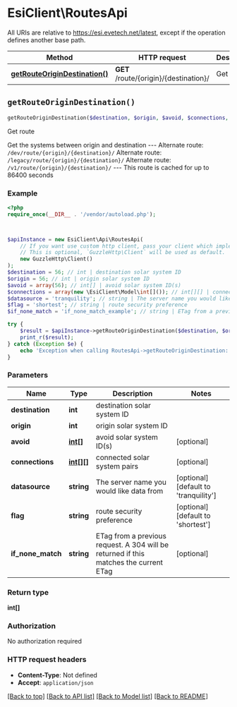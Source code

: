 # EsiClient\RoutesApi

All URIs are relative to https://esi.evetech.net/latest, except if the operation defines another base path.

| Method | HTTP request | Description |
| ------------- | ------------- | ------------- |
| [**getRouteOriginDestination()**](RoutesApi.md#getRouteOriginDestination) | **GET** /route/{origin}/{destination}/ | Get route |


## `getRouteOriginDestination()`

```php
getRouteOriginDestination($destination, $origin, $avoid, $connections, $datasource, $flag, $if_none_match): int[]
```

Get route

Get the systems between origin and destination  --- Alternate route: `/dev/route/{origin}/{destination}/`  Alternate route: `/legacy/route/{origin}/{destination}/`  Alternate route: `/v1/route/{origin}/{destination}/`  --- This route is cached for up to 86400 seconds

### Example

```php
<?php
require_once(__DIR__ . '/vendor/autoload.php');



$apiInstance = new EsiClient\Api\RoutesApi(
    // If you want use custom http client, pass your client which implements `GuzzleHttp\ClientInterface`.
    // This is optional, `GuzzleHttp\Client` will be used as default.
    new GuzzleHttp\Client()
);
$destination = 56; // int | destination solar system ID
$origin = 56; // int | origin solar system ID
$avoid = array(56); // int[] | avoid solar system ID(s)
$connections = array(new \EsiClient\Model\int[]()); // int[][] | connected solar system pairs
$datasource = 'tranquility'; // string | The server name you would like data from
$flag = 'shortest'; // string | route security preference
$if_none_match = 'if_none_match_example'; // string | ETag from a previous request. A 304 will be returned if this matches the current ETag

try {
    $result = $apiInstance->getRouteOriginDestination($destination, $origin, $avoid, $connections, $datasource, $flag, $if_none_match);
    print_r($result);
} catch (Exception $e) {
    echo 'Exception when calling RoutesApi->getRouteOriginDestination: ', $e->getMessage(), PHP_EOL;
}
```

### Parameters

| Name | Type | Description  | Notes |
| ------------- | ------------- | ------------- | ------------- |
| **destination** | **int**| destination solar system ID | |
| **origin** | **int**| origin solar system ID | |
| **avoid** | [**int[]**](../Model/int.md)| avoid solar system ID(s) | [optional] |
| **connections** | [**int[][]**](../Model/int[].md)| connected solar system pairs | [optional] |
| **datasource** | **string**| The server name you would like data from | [optional] [default to &#39;tranquility&#39;] |
| **flag** | **string**| route security preference | [optional] [default to &#39;shortest&#39;] |
| **if_none_match** | **string**| ETag from a previous request. A 304 will be returned if this matches the current ETag | [optional] |

### Return type

**int[]**

### Authorization

No authorization required

### HTTP request headers

- **Content-Type**: Not defined
- **Accept**: `application/json`

[[Back to top]](#) [[Back to API list]](../../README.md#endpoints)
[[Back to Model list]](../../README.md#models)
[[Back to README]](../../README.md)
